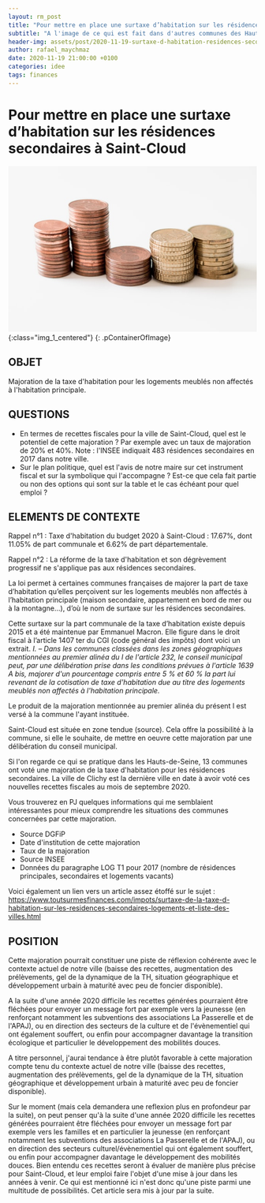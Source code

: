 ```yaml
---
layout: rm_post
title: "Pour mettre en place une surtaxe d’habitation sur les résidences secondaires à Saint-Cloud"
subtitle: "A l'image de ce qui est fait dans d'autres communes des Hauts-de-Seine (tous bords confondus)."
header-img: assets/post/2020-11-19-surtaxe-d-habitation-residences-secondaires/thumbnail.jpg
author: rafael_maychmaz
date: 2020-11-19 21:00:00 +0100
categories: idee 
tags: finances
---
```

# Pour mettre en place une surtaxe d’habitation sur les résidences secondaires à Saint-Cloud

![texte alternatif à l'image](/assets/post/2020-11-19-surtaxe-d-habitation-residences-secondaires/thumbnail.jpg "Description de l info-bulle image"){:class="img_1_centered"}
{: .pContainerOfImage}

## OBJET
Majoration de la taxe d'habitation pour les logements meublés non affectés à l'habitation principale.

## QUESTIONS
* En termes de recettes fiscales pour la ville de Saint-Cloud, quel est le potentiel de cette majoration ? Par exemple avec un taux de majoration de 20% et 40%. Note : l'INSEE indiquait 483 résidences secondaires en 2017 dans notre ville.
* Sur le plan politique, quel est l'avis de notre maire sur cet instrument fiscal et sur la symbolique qui l'accompagne ? Est-ce que cela fait partie ou non des options qui sont sur la table et le cas échéant pour quel emploi ? 

## ELEMENTS DE CONTEXTE
Rappel n°1 : Taxe d'habitation du budget 2020 à Saint-Cloud : 17.67%, dont 11.05% de part communale et 6.62% de part départementale.

Rappel n°2 : La réforme de la taxe d'habitation et son dégrèvement progressif ne s'applique pas aux résidences secondaires.

La loi permet à certaines communes françaises de majorer la part de taxe d’habitation qu’elles perçoivent sur les logements meublés non affectés à l’habitation principale (maison secondaire, appartement en bord de mer ou à la montagne…), d’où le nom de surtaxe sur les résidences secondaires.

Cette surtaxe sur la part communale de la taxe d’habitation existe depuis 2015 et a été maintenue par Emmanuel Macron. Elle figure dans le droit fiscal à l’article 1407 ter du CGI (code général des impôts) dont voici un extrait.
*I. – Dans les communes classées dans les zones géographiques mentionnées au premier alinéa du I de l'article 232, le conseil municipal peut, par une délibération prise dans les conditions prévues à l'article 1639 A bis, majorer d'un pourcentage compris entre 5 % et 60 % la part lui revenant de la cotisation de taxe d'habitation due au titre des logements meublés non affectés à l'habitation principale.*

Le produit de la majoration mentionnée au premier alinéa du présent I est versé à la commune l'ayant instituée.

Saint-Cloud est située en zone tendue (source). Cela offre la possibilité à la commune, si elle le souhaite, de mettre en oeuvre cette majoration par une délibération du conseil municipal.

Si l'on regarde ce qui se pratique dans les Hauts-de-Seine, 13 communes ont voté une majoration de la taxe d'habitation pour les résidences secondaires. La ville de Clichy est la dernière ville en date à avoir voté ces nouvelles recettes fiscales au mois de septembre 2020. 

Vous trouverez en PJ quelques informations qui me semblaient intéressantes pour mieux comprendre les situations des communes concernées par cette majoration.
* Source DGFiP
* Date d'institution de cette majoration
* Taux de la majoration
* Source INSEE
* Données du paragraphe LOG T1 pour 2017 (nombre de résidences principales, secondaires et logements vacants)

Voici également un lien vers un article assez étoffé sur le sujet : https://www.toutsurmesfinances.com/impots/surtaxe-de-la-taxe-d-habitation-sur-les-residences-secondaires-logements-et-liste-des-villes.html

## POSITION
Cette majoration pourrait constituer une piste de réflexion cohérente avec le contexte actuel de notre ville (baisse des recettes, augmentation des prélèvements, gel de la dynamique de la TH, situation géographique et développement urbain à maturité avec peu de foncier disponible).

A la suite d'une année 2020 difficile les recettes générées pourraient être fléchées pour envoyer un message fort par exemple vers la jeunesse (en renforçant notamment les subventions des associations La Passerelle et de l'APAJ), ou en direction des secteurs de la culture et de l'évènementiel qui ont également souffert, ou enfin pour accompagner davantage la transition écologique et particulier le développement des mobilités douces. 

A titre personnel, j'aurai tendance à être plutôt favorable à cette majoration compte tenu du contexte actuel de notre ville (baisse des recettes, augmentation des prélèvements, gel de la dynamique de la TH, situation géographique et développement urbain à maturité avec peu de foncier disponible).

Sur le moment (mais cela demandera une reflexion plus en profondeur par la suite), on peut penser qu'à la suite d'une année 2020 difficile les recettes générées pourraient être fléchées pour envoyer un message fort par exemple vers les familles et en particulier la jeunesse (en renforçant notamment les subventions des associations La Passerelle et de l'APAJ), ou en direction des secteurs culturel/évènementiel qui ont également souffert, ou enfin pour accompagner davantage le développement des mobilités douces. Bien entendu ces recettes seront à évaluer de manière plus précise pour Saint-Cloud, et leur emploi faire l'objet d'une mise à jour dans les années à venir. Ce qui est mentionné ici n'est donc qu'une piste parmi une multitude de possibilités. Cet article sera mis à jour par la suite.

